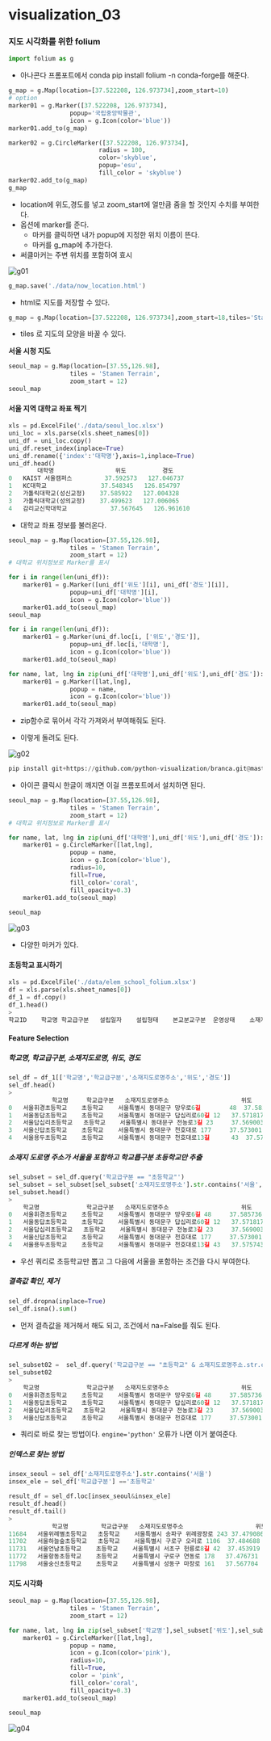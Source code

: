 # visualization_03

### 지도 시각화를 위한 folium

```python
import folium as g
```

- 아나콘다 프롬포트에서 conda pip install folium -n conda-forge를 해준다.

```python
g_map = g.Map(location=[37.522208, 126.973734],zoom_start=10)
# option
marker01 = g.Marker([37.522208, 126.973734],
                 popup='국립중앙박물관',
                 icon = g.Icon(color='blue'))
marker01.add_to(g_map)

marker02 = g.CircleMarker([37.522208, 126.973734],
                         radius = 100,
                         color='skyblue',
                         popup='esu',
                         fill_color = 'skyblue')
marker02.add_to(g_map)
g_map
```

- location에 위도,경도를 넣고 zoom_start에 얼만큼 줌을 할 것인지 수치를 부여한다.
- 옵션에 marker를 준다.
  - 마커를 클릭하면 내가 popup에 지정한 위치 이름이 뜬다.
  - 마커를 g_map에 추가한다.
- 써클마커는 주변 위치를 포함하여 효시

![g01](./img/g01.jpg)

```python
g_map.save('./data/now_location.html')
```

- html로 지도를 저장할 수 있다.

```python
g_map = g.Map(location=[37.522208, 126.973734],zoom_start=18,tiles='Stamen Toner')
```

- tiles 로 지도의 모양을 바꿀 수 있다.

**서울 시청 지도**

```python
seoul_map = g.Map(location=[37.55,126.98],
                 tiles = 'Stamen Terrain',
                 zoom_start = 12)
seoul_map
```

#### 서울 지역 대학교 좌표 찍기

```python
xls = pd.ExcelFile('./data/seoul_loc.xlsx')
uni_loc = xls.parse(xls.sheet_names[0])
uni_df = uni_loc.copy()
uni_df.reset_index(inplace=True)
uni_df.rename({'index':'대학명'},axis=1,inplace=True)
uni_df.head()
		대학명					위도			경도
0	KAIST 서울캠퍼스			37.592573	127.046737
1	KC대학교				37.548345	126.854797
2	가톨릭대학교(성신교정)	37.585922	127.004328
3	가톨릭대학교(성의교정)	37.499623	127.006065
4	감리교신학대학교			37.567645	126.961610
```

- 대학교 좌표 정보를 불러온다.

```python
seoul_map = g.Map(location=[37.55,126.98],
                 tiles = 'Stamen Terrain',
                 zoom_start = 12)
# 대학교 위치정보로 Marker를 표시

for i in range(len(uni_df)):
    marker01 = g.Marker([uni_df['위도'][i], uni_df['경도'][i]],
                 popup=uni_df['대학명'][i],
                 icon = g.Icon(color='blue'))
    marker01.add_to(seoul_map)
seoul_map
```

```python
for i in range(len(uni_df)):
    marker01 = g.Marker(uni_df.loc[i, ['위도','경도']],
                 popup=uni_df.loc[i,'대학명'],
                 icon = g.Icon(color='blue'))
    marker01.add_to(seoul_map) 
```

```python
for name, lat, lng in zip(uni_df['대학명'],uni_df['위도'],uni_df['경도']):
    marker01 = g.Marker([lat,lng],
                 popup = name,
                 icon = g.Icon(color='blue'))
    marker01.add_to(seoul_map)
```

- zip함수로 묶어서 각각 가져와서 부여해줘도 된다.

- 이렇게 돌려도 된다.

![g02](./img/g02.jpg)

```python
pip install git+https://github.com/python-visualization/branca.git@master
```

- 아이콘 클릭시 한글이  깨지면 이걸 프롬포트에서 설치하면 된다.

```python
seoul_map = g.Map(location=[37.55,126.98],
                 tiles = 'Stamen Terrain',
                 zoom_start = 12)
# 대학교 위치정보로 Marker를 표시

for name, lat, lng in zip(uni_df['대학명'],uni_df['위도'],uni_df['경도']):
    marker01 = g.CircleMarker([lat,lng],
                 popup = name,
                 icon = g.Icon(color='blue'),
                 radius=10,
                 fill=True,
                 fill_color='coral',
                 fill_opacity=0.3)
    marker01.add_to(seoul_map)
    
seoul_map
```

![g03](./img/g03.jpg)

- 다양한 마커가 있다.

#### 초등학교 표시하기

```python
xls = pd.ExcelFile('./data/elem_school_folium.xlsx')
df = xls.parse(xls.sheet_names[0])
df_1 = df.copy()
df_1.head()
>
학교ID	학교명	학교급구분	설립일자	설립형태	본교분교구분	운영상태	소재지지번주소	소재지도로명주소	시도교육청코드	시도교육청명	교육지원청코드	교육지원청명	생성일자	변경일자	위도	경도	데이터기준일자	제공기관코드	제공기관명
```

#### Feature Selection

##### 학교명, 학교급구분, 소재지도로명, 위도, 경도

```python
sel_df = df_1[['학교명','학교급구분','소재지도로명주소','위도','경도']]
sel_df.head()
>
			학교명		학교급구분	소재지도로명주소					위도	        경도
0	서울휘경초등학교	초등학교	서울특별시 동대문구 망우로6길 		48	37.585736	127.058122
1	서울동답초등학교	초등학교	서울특별시 동대문구 답십리로60길 12	37.571817	127.064205
2	서울답십리초등학교	초등학교	서울특별시 동대문구 전농로3길 23		37.569003	127.055423
3	서울신답초등학교	초등학교	서울특별시 동대문구 천호대로 177		37.573001	127.043399
4	서울용두초등학교	초등학교	서울특별시 동대문구 천호대로13길 		43	37.575743127.028885
```

##### 소재지 도로명 주소가 서울을 포함하고 학교릅구분 초등학교만 추출

```python
sel_subset = sel_df.query('학교급구분 == "초등학교"')
sel_subset = sel_subset[sel_subset['소재지도로명주소'].str.contains('서울',na=False)].reset_index(drop=True)
sel_subset.head()
>
	학교명				학교급구분	소재지도로명주소					위도			경도
0	서울휘경초등학교	초등학교	서울특별시 동대문구 망우로6길 48		37.585736	127.058122
1	서울동답초등학교	초등학교	서울특별시 동대문구 답십리로60길 12	37.571817	127.064205
2	서울답십리초등학교	초등학교	서울특별시 동대문구 전농로3길 23		37.569003	127.055423
3	서울신답초등학교	초등학교	서울특별시 동대문구 천호대로 177		37.573001	127.043399
4	서울용두초등학교	초등학교	서울특별시 동대문구 천호대로13길 43	37.575743	127.028885
```

- 우선 쿼리로 초등학교만 뽑고 그 다음에 서울을 포함하는 조건을 다시 부여한다.

##### 결측값 확인, 제거

```python
sel_df.dropna(inplace=True)
sel_df.isna().sum()
```

- 먼저 결측값을 제거해서 해도 되고, 조건에서 na=False를 줘도 된다.

##### 다르게 하는 방법

```python
sel_subset02 =  sel_df.query('학교급구분 == "초등학교" & 소재지도로명주소.str.contains("서울")',engine='python').reset_index(drop=True)
sel_subset02
>
	학교명				학교급구분	소재지도로명주소					위도			경도
0	서울휘경초등학교	초등학교	서울특별시 동대문구 망우로6길 48		37.585736	127.058122
1	서울동답초등학교	초등학교	서울특별시 동대문구 답십리로60길 12	37.571817	127.064205
2	서울답십리초등학교	초등학교	서울특별시 동대문구 전농로3길 23		37.569003	127.055423
3	서울신답초등학교	초등학교	서울특별시 동대문구 천호대로 177		37.573001	127.043399	
```

- 쿼리로 바로 찾는 방법이다. `engine='python'` 오류가 나면 이거 붙여준다.

##### 인덱스로 찾는 방법

```python
insex_seoul = sel_df['소재지도로명주소'].str.contains('서울')
insex_ele = sel_df['학교급구분'] =='초등학교'

result_df = sel_df.loc[insex_seoul&insex_ele]
result_df.head()
result_df.tail()
>
			학교명			학교급구분	소재지도로명주소					위도		경도
11684	서울위례별초등학교	초등학교	서울특별시 송파구 위례광장로 243	37.479086	127.145042
11702	서울하늘숲초등학교	초등학교	서울특별시 구로구 오리로 1106	37.484688	126.842417
11731	서울언남초등학교	초등학교	서울특별시 서초구 헌릉로8길 42	37.453919	127.061343
11772	서울항동초등학교	초등학교	서울특별시 구로구 연동로 178	37.476731	126.823983
11798	서울숭신초등학교	초등학교	서울특별시 성동구 마장로 161	37.567704	127.027767
```

#### 지도 시각화

```python
seoul_map = g.Map(location=[37.55,126.98],
                 tiles = 'Stamen Terrain',
                 zoom_start = 12)

for name, lat, lng in zip(sel_subset['학교명'],sel_subset['위도'],sel_subset['경도']):
    marker01 = g.CircleMarker([lat,lng],
                 popup = name,
                 icon = g.Icon(color='pink'),
                 radius=10,
                 fill=True,
                 color = 'pink',
                 fill_color='coral',
                 fill_opacity=0.3)
    marker01.add_to(seoul_map)
    
seoul_map
```

![g04](./img/g04.jpg)